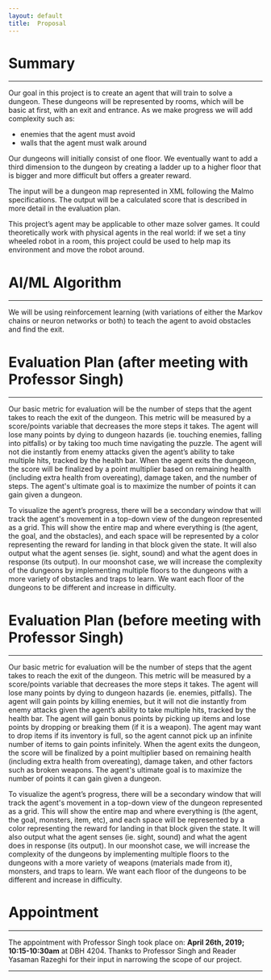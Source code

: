 ```yaml
---
layout: default
title:  Proposal
---
```


# Summary
----------
Our goal in this project is to create an agent that will train to solve a dungeon. These dungeons will be represented by rooms, which will be basic at first, with an exit and entrance. As we make progress we will add complexity such as: 
- enemies that the agent must avoid 
- walls that the agent must walk around

Our dungeons will initially consist of one floor. We eventually want to add a third dimension to the dungeon by creating a ladder up to a higher floor that is bigger and more difficult but offers a greater reward. 

The input will be a dungeon map represented in XML following the Malmo specifications. The output will be a calculated score that is described in more detail in the evaluation plan.

This project’s agent may be applicable to other maze solver games. It could theoretically work with physical agents in the real world: if we set a tiny wheeled robot in a room, this project could be used to help map its environment and move the robot around.

# AI/ML Algorithm
-----------------
We will be using reinforcement learning (with variations of either the Markov chains or neuron networks or both) to teach the agent to avoid obstacles and find the exit.

# Evaluation Plan (after meeting with Professor Singh)
------------------
Our basic metric for evaluation will be the number of steps that the agent takes to reach the exit of the dungeon. This metric will be measured by a score/points variable that decreases the more steps it takes. The agent will lose many points by dying to dungeon hazards (ie. touching enemies, falling into pitfalls) or by taking too much time navigating the puzzle. The agent will not die instantly from enemy attacks given the agent’s ability to take multiple hits, tracked by the health bar. When the agent exits the dungeon, the score will be finalized by a point multiplier based on remaining health (including extra health from overeating), damage taken, and the number of steps. The agent's ultimate goal is to maximize the number of points it can gain given a dungeon.

To visualize the agent’s progress, there will be a secondary window that will track the agent's movement in a top-down view of the dungeon represented as a grid. This will show the entire map and where everything is (the agent, the goal, and the obstacles), and each space will be represented by a color representing the reward for landing in that block given the state. It will also output what the agent senses (ie. sight, sound) and what the agent does in response (its output). In our moonshot case, we will increase the complexity of the dungeons by implementing multiple floors to the dungeons with a more variety of obstacles and traps to learn. We want each floor of the dungeons to be different and increase in difficulty.


# Evaluation Plan (before meeting with Professor Singh)
------------------
Our basic metric for evaluation will be the number of steps that the agent takes to reach the exit of the dungeon. This metric will be measured by a score/points variable that decreases the more steps it takes. The agent will lose many points by dying to dungeon hazards (ie. enemies, pitfalls). The agent will gain points by killing enemies, but it will not die instantly from enemy attacks given the agent’s ability to take multiple hits, tracked by the health bar. The agent will gain bonus points by picking up items and lose points by dropping or breaking them (if it is a weapon).  The agent may want to drop items if its inventory is full, so the agent cannot pick up an infinite number of items to gain points infinitely. When the agent exits the dungeon, the score will be finalized by a point multiplier based on remaining health (including extra health from overeating), damage taken, and other factors such as broken weapons. The agent's ultimate goal is to maximize the number of points it can gain given a dungeon.

To visualize the agent’s progress, there will be a secondary window that will track the agent's movement in a top-down view of the dungeon represented as a grid. This will show the entire map and where everything is (the agent, the goal, monsters, item, etc), and each space will be represented by a color representing the reward for landing in that block given the state. It will also output what the agent senses (ie. sight, sound) and what the agent does in response (its output). In our moonshot case, we will increase the complexity of the dungeons by implementing multiple floors to the dungeons with a more variety of weapons (materials made from it), monsters, and traps to learn. We want each floor of the dungeons to be different and increase in difficulty.


# Appointment
-------------
The appointment with Professor Singh took place on: **April 26th, 2019; 10:15-10:30am** at DBH 4204. Thanks to Professor Singh and Reader Yasaman Razeghi for their input in narrowing the scope of our project.

---
